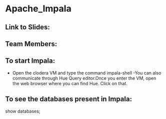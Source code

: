 # Apache_Impala
## Link to Slides:

## Team Members:

## To start Impala:
- Open the clodera VM and type the command impala-shell
-You can also communicate through Hue Query editor.Once you enter the VM, open the web browser where you can find Hue. Click on that.
## To see the databases present in Impala:
show databases;
